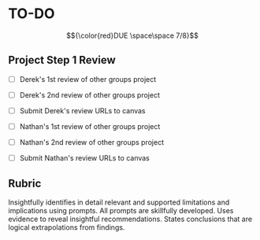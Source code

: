 # TO-DO 
$${\color{red}DUE \space\space 7/8}$$
## Project Step 1 Review

- [ ] Derek's 1st review of other groups project

- [ ] Derek's 2nd review of other groups project

- [ ] Submit Derek's review URLs to canvas

- [ ] Nathan's 1st review of other groups project

- [ ] Nathan's 2nd review of other groups project

- [ ] Submit Nathan's review URLs to canvas

## Rubric

Insightfully identifies in detail relevant and supported limitations and implications using prompts. All prompts are skillfully developed. Uses evidence to reveal insightful recommendations. States conclusions that are logical extrapolations from findings.